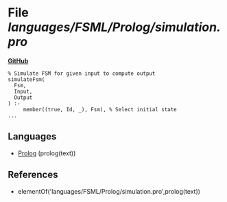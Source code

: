 # File _languages/FSML/Prolog/simulation.pro_
**[GitHub](https://github.com/softlang/yas/blob/master/languages/FSML/Prolog/simulation.pro)**
```
% Simulate FSM for given input to compute output
simulateFsm(
  Fsm,
  Input,
  Output
) :-
     member((true, Id, _), Fsm), % Select initial state
...
```

## Languages
* [Prolog](../languages/Prolog.md) (prolog(text))

## References
* elementOf('languages/FSML/Prolog/simulation.pro',prolog(text))
